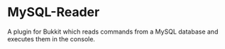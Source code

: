 MySQL-Reader
============

A plugin for Bukkit which reads commands from a MySQL database and executes them in the console.
